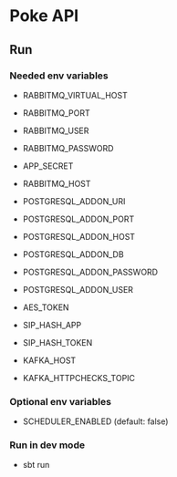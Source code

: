 # Poke API

## Run

### Needed env variables

 - RABBITMQ_VIRTUAL_HOST
 - RABBITMQ_PORT
 - RABBITMQ_USER
 - RABBITMQ_PASSWORD
 - APP_SECRET
 - RABBITMQ_HOST

 - POSTGRESQL_ADDON_URI
 - POSTGRESQL_ADDON_PORT
 - POSTGRESQL_ADDON_HOST
 - POSTGRESQL_ADDON_DB
 - POSTGRESQL_ADDON_PASSWORD
 - POSTGRESQL_ADDON_USER
 - AES_TOKEN
 - SIP_HASH_APP
 - SIP_HASH_TOKEN
 - KAFKA_HOST
 - KAFKA_HTTPCHECKS_TOPIC

### Optional env variables

 - SCHEDULER_ENABLED (default: false)

### Run in dev mode

 - sbt run
